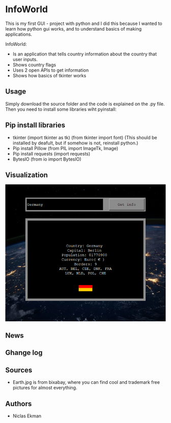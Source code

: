 # InfoWorld

This is my first GUI - project with python and I did this because I wanted to learn how python gui works, and to understand basics of making applications.

InfoWorld:

* Is an application that tells country information about the country that user inputs.
* Shows country flags
* Uses 2 open APIs to get information
* Shows how basics of tkinter works

## Usage

Simply download the source folder and the code is explained on the .py file.
Then you need to install some libraries wiht pyinstall:

## Pip install libraries

* tkinter (import tkinter as tk) (from tkinter import font) (This should be installed by deafult, but if somehow is not, reinstall python.)
* Pip install Pillow (from PIL import ImageTk, Image)
* Pip install requests (import requests)
* BytesIO (from io import BytesIO)

## Visualization
![](images/Pic1.png)
## News


## Ghange log

## Sources
* Earth.jpg is from bixabay, where you can find cool and trademark free pictures for almost everything.

## Authors
* Niclas Ekman

